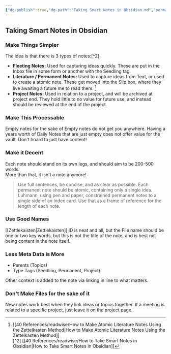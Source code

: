```yaml
---
{"dg-publish":true,"dg-path":"Taking Smart Notes in Obsidian.md","permalink":"/Taking Smart Notes in Obsidian/","tags":["notes"]}
---
```



## Taking Smart Notes in Obsidian

### Make Things Simpler

The idea is that there is 3 types of notes:[^2]

- **Fleeting Notes:** Used for capturing ideas quickly. These are put in the Inbox file in some form or another with the Seedling tag.
- **Literature / Permanent Notes:** Used to capture ideas from Text, or used to create a atomic note. These get moved into the Slip box, where they live awaiting a future me to read them. [^1]
- **Project Notes:** Used in relation to a project, and will be archived at project end. They hold little to no value for future use, and instead should be reviewed at the end of the project.

### Make This Processable

Empty notes for the sake of Empty notes do not get you anywhere. Having a years worth of Daily Notes that are just empty does not offer value for the vault. Don't hoard to just have content!

### Make it Decent

Each note should stand on its own legs, and should aim to be 200-500 words.  
More than that, it isn't a note anymore!

> Use full sentences, be concise, and as clear as possible. Each permanent note should be atomic, containing only a single idea.  
> Luhmann, using pen and paper, constrained permanent notes to a single side of an index card. Use that as a frame of reference for the length of each note.

### Use Good Names

[[Zettlekaisten\|Zettlekaisten]] ID is neat and all, but the File name should be one or two key words, but this is not the title of the note, and is best not being content in the note itself.

### Less Meta Data is More

- Parents (Topics)
- Type Tags (Seedling, Permanent, Project)

Other context is added to the note via linking in line to what matters.

### Don't Make Files for the sake of it

New notes work best when they link ideas or topics together. If a meeting is related to a specific project, just leave it on the project page.

[^1]: [[40 References/readwise/How to Make Atomic Literature Notes Using the Zettelkasten Method\|How to Make Atomic Literature Notes Using the Zettelkasten Method]]  
 [^2] [[40 References/readwise/How to Take Smart Notes in Obsidian\|How to Take Smart Notes in Obsidian]]
